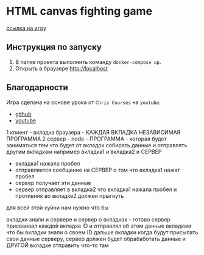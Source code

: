 # HTML canvas fighting game

[ссылка на игру](https://barinoffarseni.github.io/fighting_game)

## Инструкция по запуску

1. В папке проекта выполнить команду `docker-compose up`.
2. Открыть в браузере [http://localhost](http://localhost)

## Благодарности

Игра сделана на основе урока от `Chris Courses` на `youtube`.

* [github](https://github.com/chriscourses/fighting-game)
* [youtube](https://www.youtube.com/watch?v=vyqbNFMDRGQ)

1 клиент - вкладка браузера - КАЖДАЯ ВКЛАДКА НЕЗАВИСИМАЯ ПРОГРАММА
2 сервер - node - ПРОГРАММА - которая будет заниматься тем что будет от вкладок собирать данные и отправлять другим вкладкам
например вкладка1 и вкладка2 и СЕРВЕР

* вкладка1 нажала пробел
* отправляется сообщение на СЕРВЕР о том что вкладка1 нажат пробел
* сервер получает эти данные
* сервер отправляет в вкладка2 что вкладка1 нажала пробел и противник во вкладке2 должен прыгнуть

для всей этой хуйни нам нужно что бы

вкладки знали и сервере и сервер о вкладках - готово
сервер присваивал каждой вкладке ID и отправлял об этом данные вкладкам что бы вкладки знали о своем ID
дальше вкладки когда будут присылать свои данные серверу, сервер должен будет обрабаботать данные и ДРУГОЙ вкладке отправить что-то там
